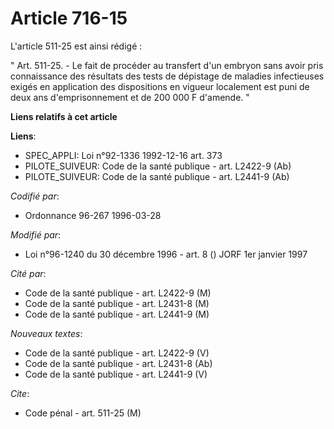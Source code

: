 # Article 716-15

L'article 511-25 est ainsi rédigé :

" Art. 511-25. - Le fait de procéder au transfert d'un embryon sans avoir pris connaissance des résultats des tests de
dépistage de maladies infectieuses exigés en application des dispositions en vigueur localement est puni de deux ans
d'emprisonnement et de 200 000 F d'amende. "

**Liens relatifs à cet article**

**Liens**:

  - SPEC_APPLI: Loi n°92-1336 1992-12-16 art. 373
  - PILOTE_SUIVEUR: Code de la santé publique - art. L2422-9 (Ab)
  - PILOTE_SUIVEUR: Code de la santé publique - art. L2441-9 (Ab)

_Codifié par_:

  - Ordonnance 96-267 1996-03-28

_Modifié par_:

  - Loi n°96-1240 du 30 décembre 1996 - art. 8 () JORF 1er janvier 1997

_Cité par_:

  - Code de la santé publique - art. L2422-9 (M)
  - Code de la santé publique - art. L2431-8 (M)
  - Code de la santé publique - art. L2441-9 (M)

_Nouveaux textes_:

  - Code de la santé publique - art. L2422-9 (V)
  - Code de la santé publique - art. L2431-8 (Ab)
  - Code de la santé publique - art. L2441-9 (V)

_Cite_:

  - Code pénal - art. 511-25 (M)
